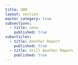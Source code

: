 ```yaml
---
title: GDN
layout: section
master_category: true
subsections:
  - title: none
    published: true
subarticles:
  - title: Another Report
    published: true
  - title: Still Another Report
    published: true
---
```



